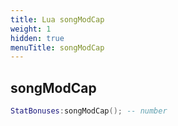 ```yaml
---
title: Lua songModCap
weight: 1
hidden: true
menuTitle: songModCap
---
```

## songModCap
```lua
StatBonuses:songModCap(); -- number
```